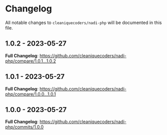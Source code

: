 # Changelog

All notable changes to `cleaniquecoders/nadi-php` will be documented in this file.

## 1.0.2 - 2023-05-27

**Full Changelog**: https://github.com/cleaniquecoders/nadi-php/compare/1.0.1...1.0.2

## 1.0.1 - 2023-05-27

**Full Changelog**: https://github.com/cleaniquecoders/nadi-php/compare/1.0.0...1.0.1

## 1.0.0 - 2023-05-27

**Full Changelog**: https://github.com/cleaniquecoders/nadi-php/commits/1.0.0
